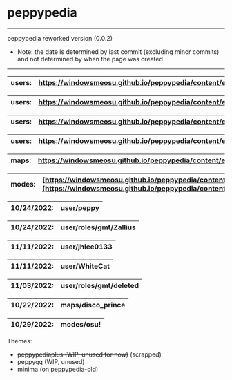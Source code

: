 # peppypedia
* * *
  peppypedia
      reworked version (0.0.2)
      
  * Note: the date is determined by last commit (excluding minor commits) and not determined by when the page was created
   
   * * *

| users: | https://windowsmeosu.github.io/peppypedia/content/en/users/peppy |
| --- | --- |

| users: | https://windowsmeosu.github.io/peppypedia/content/en/users/roles/gmt/Zallius |
| --- | --- |

| users: | https://windowsmeosu.github.io/peppypedia/content/en/users/jhlee0133 |
| --- | --- |

| users: | https://windowsmeosu.github.io/peppypedia/content/en/users/WhiteCat |
| --- | --- |

| maps: | https://windowsmeosu.github.io/peppypedia/content/en/maps/disco_prince |
| --- | --- |

| modes: | [https://windowsmeosu.github.io/peppypedia/content/en/modes/osu!](https://windowsmeosu.github.io/peppypedia/content/en/modes/osu!) |
| --- | --- |

| 10/24/2022: | user/peppy |
| --- | --- |

| 10/24/2022: | user/roles/gmt/Zallius |
| --- | --- |


| 11/11/2022: | user/jhlee0133 |
| --- | --- |

| 11/11/2022: | user/WhiteCat |
| --- | --- |

| 11/03/2022: | user/roles/gmt/deleted |
| --- | --- |


| 10/22/2022: | maps/disco_prince |
| --- | --- |

| 10/29/2022: | modes/osu! |
| --- | --- |



Themes:
* <s>peppypediaplus (WIP, unused for now)</s> (scrapped)
* peppyqq (WIP, unused)
* minima (on peppypedia-old)

